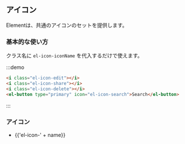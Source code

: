 ## アイコン

Elementは、共通のアイコンのセットを提供します。

### 基本的な使い方

クラス名に `el-icon-iconName` を代入するだけで使えます。

:::demo

```html
<i class="el-icon-edit"></i>
<i class="el-icon-share"></i>
<i class="el-icon-delete"></i>
<el-button type="primary" icon="el-icon-search">Search</el-button>

```
:::

### アイコン

<ul class="icon-list">
  <li v-for="name in $icon" :key="name">
    <span>
      <i :class="'el-icon-' + name"></i>
      <span class="icon-name">{{'el-icon-' + name}}</span>
    </span>
  </li>
</ul>

